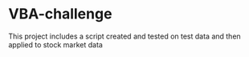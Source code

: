 # VBA-challenge
This project includes a script created and tested on test data and then applied to stock market data
